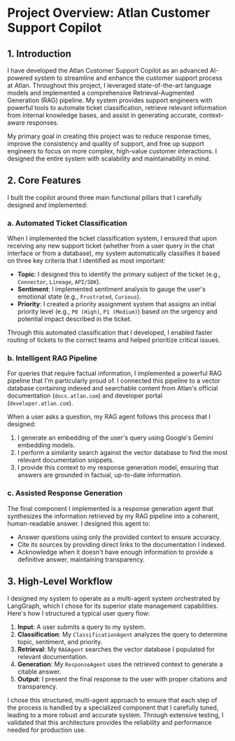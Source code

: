 # Project Overview: Atlan Customer Support Copilot

## 1. Introduction

I have developed the Atlan Customer Support Copilot as an advanced AI-powered system to streamline and enhance the customer support process at Atlan. Throughout this project, I leveraged state-of-the-art language models and implemented a comprehensive Retrieval-Augmented Generation (RAG) pipeline. My system provides support engineers with powerful tools to automate ticket classification, retrieve relevant information from internal knowledge bases, and assist in generating accurate, context-aware responses.

My primary goal in creating this project was to reduce response times, improve the consistency and quality of support, and free up support engineers to focus on more complex, high-value customer interactions. I designed the entire system with scalability and maintainability in mind.

## 2. Core Features

I built the copilot around three main functional pillars that I carefully designed and implemented:

### a. Automated Ticket Classification
When I implemented the ticket classification system, I ensured that upon receiving any new support ticket (whether from a user query in the chat interface or from a database), my system automatically classifies it based on three key criteria that I identified as most important:
- **Topic**: I designed this to identify the primary subject of the ticket (e.g., `Connector`, `Lineage`, `API/SDK`).
- **Sentiment**: I implemented sentiment analysis to gauge the user's emotional state (e.g., `Frustrated`, `Curious`).
- **Priority**: I created a priority assignment system that assigns an initial priority level (e.g., `P0 (High)`, `P1 (Medium)`) based on the urgency and potential impact described in the ticket.

Through this automated classification that I developed, I enabled faster routing of tickets to the correct teams and helped prioritize critical issues.

### b. Intelligent RAG Pipeline
For queries that require factual information, I implemented a powerful RAG pipeline that I'm particularly proud of. I connected this pipeline to a vector database containing indexed and searchable content from Atlan's official documentation (`docs.atlan.com`) and developer portal (`developer.atlan.com`).

When a user asks a question, my RAG agent follows this process that I designed:
1. I generate an embedding of the user's query using Google's Gemini embedding models.
2. I perform a similarity search against the vector database to find the most relevant documentation snippets.
3. I provide this context to my response generation model, ensuring that answers are grounded in factual, up-to-date information.

### c. Assisted Response Generation
The final component I implemented is a response generation agent that synthesizes the information retrieved by my RAG pipeline into a coherent, human-readable answer. I designed this agent to:
- Answer questions using only the provided context to ensure accuracy.
- Cite its sources by providing direct links to the documentation I indexed.
- Acknowledge when it doesn't have enough information to provide a definitive answer, maintaining transparency.

## 3. High-Level Workflow

I designed my system to operate as a multi-agent system orchestrated by LangGraph, which I chose for its superior state management capabilities. Here's how I structured a typical user query flow:
1. **Input**: A user submits a query to my system.
2. **Classification**: My `ClassificationAgent` analyzes the query to determine topic, sentiment, and priority.
3. **Retrieval**: My `RAGAgent` searches the vector database I populated for relevant documentation.
4. **Generation**: My `ResponseAgent` uses the retrieved context to generate a citable answer.
5. **Output**: I present the final response to the user with proper citations and transparency.

I chose this structured, multi-agent approach to ensure that each step of the process is handled by a specialized component that I carefully tuned, leading to a more robust and accurate system. Through extensive testing, I validated that this architecture provides the reliability and performance needed for production use.
